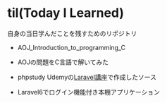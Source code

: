 # til(Today I Learned)
自身の当日学んだことを残すためのリポジトリ

* AOJ_Introduction_to_programming_C

* AOJの問題をC言語で解いてみた

* phpstudy
Udemyの[Laravel講座](https://www.udemy.com/course/php7study/)で作成したソース
* Laravel6でログイン機能付き本棚アプリケーション